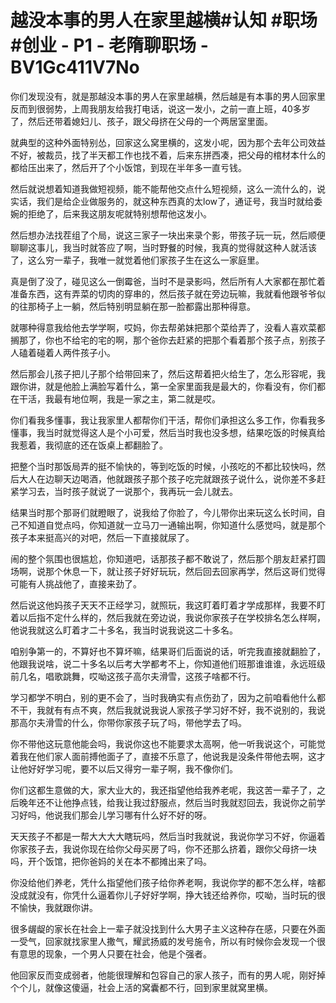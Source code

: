 # 越没本事的男人在家里越横#认知 #职场#创业 - P1 - 老隋聊职场 - BV1Gc411V7No

你们发现没有，就是那越没本事的男人在家里越横，然后越是有本事的男人回家里反而到很弱势，上周我朋友给我打电话，说这一发小，之前一直上班，40多岁了，然后还带着媳妇儿、孩子，跟父母挤在父母的一个两居室里面。

就典型的这种外面特别怂，回家这么窝里横的，这发小呢，因为那个去年公司效益不好，被裁员，找了半天都工作也找不着，后来东拼西凑，把父母的棺材本什么的都给压出来了，然后开了个小饭馆，到现在半年多一直亏钱。

然后就说想着知道我做短视频，能不能帮他交点什么短视频，这么一流什么的，说实话，我们是给企业做服务的，就这种东西真的太low了，通证号，我当时就给委婉的拒绝了，后来我这朋友呢就特别想帮他这发小。

然后想办法找茬组了个局，说这三家子一块出来录个影，带孩子玩一玩，然后顺便聊聊这事儿，我当时就答应了啊，当时野餐的时候，我真的觉得就这种人就活该了，这么穷一辈子，我唯一就觉着他们家孩子生在这么一家庭里。

真是倒了没了，碰见这么一倒霉爸，当时不是录影吗，然后所有人大家都在那忙着准备东西，这有弄菜的切肉的穿串的，然后孩子就在旁边玩嘛，我就看他跟爷爷似的往那椅子上一躺，然后特别明显躺在那一脸都露出那种得意。

就哪种得意我给他去学学啊，哎妈，你去帮弟妹把那个菜给弄了，没看人喜欢菜都搁那了，你也不给宅的宅的啊，那个爸你去赶紧的把那个看着那个孩子点，别孩子人磕着碰着人两件孩子小。

然后那会儿孩子把儿子那个给带回来了，然后这帮着把火给生了，怎么形容呢，我跟你讲，就是他脸上满脸写着什么，第一全家里面我是最大的，你看没有，你们都在干活，我最有地位啊，我是一家之主，第二就是哎。

你们看我多懂事，我让我家里人都帮你们干活，帮你们承担这么多工作，你看我多懂事，我当时就觉得这人是个小可爱，然后当时我也没多想，结果吃饭的时候真给我惹着，我彻底的还在饭桌上都翻脸了。

把整个当时那饭局弄的挺不愉快的，等到吃饭的时候，小孩吃的不都比较快吗，然后大人在边聊天边喝酒，他就跟孩子那个孩子吃完就跟孩子说什么，说你差不多赶紧学习去，当时孩子就说了一说那个，我再玩一会儿就去。

结果当时那个那哥们就瞪眼了，说我给了你脸了，今儿带你出来玩这么长时间，自己不知道自觉点吗，你知道就一立马刀一通输出啊，你知道什么感觉吗，就是那个孩子本来挺高兴的对吧，然后一下直接就尿了。

闹的整个氛围也很尴尬，你知道吧，话那孩子都不敢说了，然后那个朋友赶紧打圆场啊，说那个休息一下，就让孩子好好玩玩，然后回去回家再学，然后这哥们觉得可能有人挑战他了，直接来劲了。

然后说这他妈孩子天天不正经学习，就照玩，我这盯着盯着才学成那样，我要不盯着以后指不定什么样的，然后我就在旁边说，我说你家孩子在学校排名怎么样啊，他说我就这么盯着才二十多名，我当时说我说这二十多名。

咱别争第一的，不算好也不算坏嘛，结果哥们后面说的话，听完我直接就翻脸了，他跟我说啥，说二十多名以后考大学都考不上，你知道他们班那谁谁谁，永远班级前几名，唱歌跳舞，哎呦这孩子高尔夫滑雪，这孩子啥都不行。

学习都学不明白，别的更不会了，当时我确实有点伤劲了，因为之前咱看他什么都不干，我就有有点不爽，然后我就说我说人家孩子学习好不好，我不说别的，我说那高尔夫滑雪的什么，你带你家孩子玩了吗，带他学去了吗。

你不带他这玩意他能会吗，我说你这也不能要求太高啊，他一听我说这个，可能觉着我在他们家人面前搏他面子了，直接不乐意了，他说我是没条件带他去啊，这才让他好好学习呢，要不以后又得穷一辈子啊，我不像你们。

你们这都生意做的大，家大业大的，我还指望他给我养老呢，我这苦一辈子了，之后晚年还不让他挣点钱，给我让我过舒服点，然后当时我就怼回去，我说你之前学习好吗，他说我们那会儿学习哪有什么好不好的呀。

天天孩子不都是一帮大大大大瞎玩吗，然后当时我就说，我说你学习不好，你逼着你家孩子去，我说你现在给你父母买房了吗，你不还那么挤着，跟你父母挤一块吗，开个饭馆，把你爸妈的关在本不都摊出来了吗。

你没给他们养老，凭什么指望他们孩子给你养老啊，我说你学的都不怎么样，啥都没成就没有，你凭什么逼着你儿子好好学啊，挣大钱还给养你，哎呦，当时玩的很不愉快，我就跟你讲。

很多龌龊的家长在社会上一辈子就没找到什么大男子主义这种存在感，只要在外面一受气，回家就找家里人撒气，耀武扬威的发号施令，所以有时候你会发现一个很有意思的现象，一个男人只要在社会，他是个强者。

他回家反而变成弱者，他能很理解和包容自己的家人孩子，而有的男人呢，刚好掉个个儿，就像这傻逼，社会上活的窝囊都不行，回到家里就窝里横。

